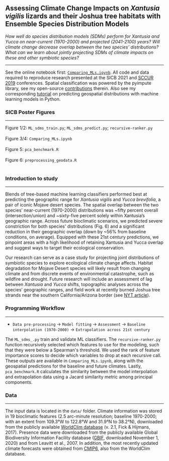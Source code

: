 ## Assessing Climate Change Impacts on *Xantusia vigilis* lizards and their Joshua tree habitats with Ensemble Species Distribution Models

*How well do species distribution models (SDMs) perform for Xantusia and Yucca on near-current (1970-2000) and projected (2041-2100) years? Will climate change decrease overlap between the two species’ distributions? What can we learn about jointly projecting SDMs of climate impacts on these and other symbiotic species?*

---

See the online notebook first: [`Comparing_MLs.ipynb`](https://nbviewer.jupyter.org/github/daniel-furman/ensemble-climate-projections/blob/main/Comparing_MLs.ipynb). All code and data required to reproduce research presented at the SICB 2021 and [SCCUR 2019](https://drive.google.com/file/d/114wmqQgjkc5DHLQmVI19AvlTw4K_daYQ/view?usp=sharing) conferences. Spatial classification was powered by the pyimpute library, see my open-source [contributions](https://github.com/perrygeo/pyimpute/pull/21) therein. Also see my corresponding <a target="_blank" rel="noopener noreferrer" href="https://daniel-furman.github.io/py-sdms-tutorial/"> tutorial</a> on predicting geospatial distributions with machine learning models in Python.

### SICB Poster Figures

---

Figure 1/2: `ML_sdms_train.py`; `ML_sdms_predict.py`; `recursive-ranker.py` <br><br>
Figure 3/4: `Comparing_MLs.ipynb` <br><br>
Figure 5: `pca_benchmark.R` <br><br>
Figure 6: `preprocessing_geodata.R` <br><br>


### Introduction to study
---

Blends of tree-based machine learning classifiers performed best at predicting the geographic range for *Xantusia vigilis* and *Yucca brevifolia*, a pair of iconic Mojave desert species. The spatial overlap between the two species’ near-current (1970-2000) distributions was ~fifty percent overall (intersection/union) and ~sixty-five percent solely within Xantusia’s geographic range. Across future bioclimatic scenarios, we predicted severe constriction for both species' distributions (Fig. 6) and a significant reduction in their geographic overlap (down by ~56% from baseline conditions, on average). Equipped with these 21st century predictions, we pinpoint areas with a high likelihood of retaining Xantusia and Yucca overlap and suggest ways to target their ecological conservation.

Our research can serve as a case study for projecting joint distributions of symbiotic species to explore ecological climate change affects. Habitat degradation for Mojave Desert species will likely result from changing climate and from discrete events of environmental catastrophe, such as wildfire and drought. Future research will include an assessment of lag between *Xantusia* and *Yucca* shifts, topographic analyses across the species’ geographic ranges, and field work at recently burned
Joshua tree strands near the southern California/Arizona border (see [NYT article](https://www.nytimes.com/interactive/2020/12/09/climate/redwood-sequoia-tree-fire.html?)).



### Programming Workflow

---

* `Data pre-processing` -> `Model fitting` -> `Assessment` -> `Baseline interpolation (1970-2000)` -> `Extrapolation across 21st century`

The `ML_sdms_.py` train and validate ML classifiers. The `recursive-ranker.py` function recursively selected which features to use for the modeling, such that they were below a Spearman's threshold. We used the rank of feature importance scores to decide which variables to drop at each recursive call. These outputs are available in `Comparing_MLs.ipynb`, along with the geospatial predictions for the baseline and future climates. Lastly, `pca_benchmark.R` calculates the similarity between the model interpolation and extrapolation data using a Jacard similarity metric among principal components. 


### Data

---

The input data is located in the `data/` folder. Climate information was stored in 19 bioclimatic features (2.5 arc-minute resolution; baseline 1970-2000; with an extent from 109.3°W to 122.8°W and 31.9°N to 38.2°N), downloaded from the publicly available [WorldClim database](https://www.worldclim.org) (v. 2.1, Fick & Hijmans, 2017). Presence data were downloaded from the publicly available Global Biodiversity Information Facility database ([GBIF](https://www.gbif.org), downloaded November 1, 2020) and from Leavitt et al., 2007. In addition, the most recently updated climate forecasts were obtained from [CMIP6](https://www.worldclim.org/data/cmip6/cmip6_clim2.5m.html), also from the WorldClim database. 


